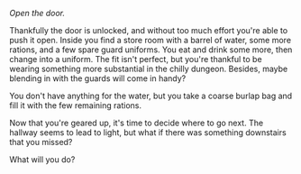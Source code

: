 *Open the door.*

Thankfully the door is unlocked, and without too much effort you're able to push it open. Inside you find a store room with a barrel of water, some more rations, and a few spare guard uniforms. You eat and drink some more, then change into a uniform. The fit isn't perfect, but you're thankful to be wearing something more substantial in the chilly dungeon. Besides, maybe blending in with the guards will come in handy?

You don't have anything for the water, but you take a coarse burlap bag and fill it with the few remaining rations.

Now that you're geared up, it's time to decide where to go next. The hallway seems to lead to light, but what if there was something downstairs that you missed?

What will you do?